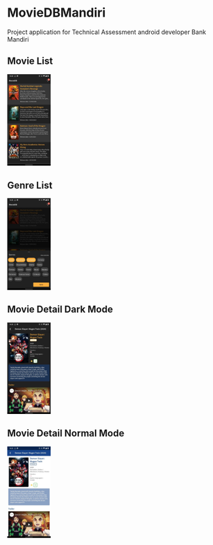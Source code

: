# MovieDBMandiri
Project application for Technical Assessment android developer Bank Mandiri

## Movie List
<img src="screenshot/ss3.jpg" width="100">  

## Genre List
<img src="screenshot/ss4.jpg" width="100">  

## Movie Detail Dark Mode                                   
<img src="screenshot/ss1.jpg" width="100">  

## Movie Detail Normal Mode
<img src="screenshot/ss2.jpg" width="100">
